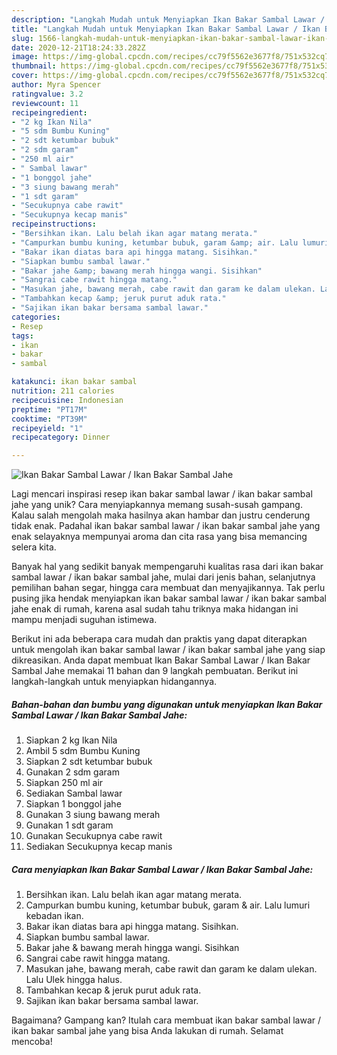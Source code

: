 ```yaml
---
description: "Langkah Mudah untuk Menyiapkan Ikan Bakar Sambal Lawar / Ikan Bakar Sambal Jahe, Lezat Sekali"
title: "Langkah Mudah untuk Menyiapkan Ikan Bakar Sambal Lawar / Ikan Bakar Sambal Jahe, Lezat Sekali"
slug: 1566-langkah-mudah-untuk-menyiapkan-ikan-bakar-sambal-lawar-ikan-bakar-sambal-jahe-lezat-sekali
date: 2020-12-21T18:24:33.282Z
image: https://img-global.cpcdn.com/recipes/cc79f5562e3677f8/751x532cq70/ikan-bakar-sambal-lawar-ikan-bakar-sambal-jahe-foto-resep-utama.jpg
thumbnail: https://img-global.cpcdn.com/recipes/cc79f5562e3677f8/751x532cq70/ikan-bakar-sambal-lawar-ikan-bakar-sambal-jahe-foto-resep-utama.jpg
cover: https://img-global.cpcdn.com/recipes/cc79f5562e3677f8/751x532cq70/ikan-bakar-sambal-lawar-ikan-bakar-sambal-jahe-foto-resep-utama.jpg
author: Myra Spencer
ratingvalue: 3.2
reviewcount: 11
recipeingredient:
- "2 kg Ikan Nila"
- "5 sdm Bumbu Kuning"
- "2 sdt ketumbar bubuk"
- "2 sdm garam"
- "250 ml air"
- " Sambal lawar"
- "1 bonggol jahe"
- "3 siung bawang merah"
- "1 sdt garam"
- "Secukupnya cabe rawit"
- "Secukupnya kecap manis"
recipeinstructions:
- "Bersihkan ikan. Lalu belah ikan agar matang merata."
- "Campurkan bumbu kuning, ketumbar bubuk, garam &amp; air. Lalu lumuri kebadan ikan."
- "Bakar ikan diatas bara api hingga matang. Sisihkan."
- "Siapkan bumbu sambal lawar."
- "Bakar jahe &amp; bawang merah hingga wangi. Sisihkan"
- "Sangrai cabe rawit hingga matang."
- "Masukan jahe, bawang merah, cabe rawit dan garam ke dalam ulekan. Lalu Ulek hingga halus."
- "Tambahkan kecap &amp; jeruk purut aduk rata."
- "Sajikan ikan bakar bersama sambal lawar."
categories:
- Resep
tags:
- ikan
- bakar
- sambal

katakunci: ikan bakar sambal 
nutrition: 211 calories
recipecuisine: Indonesian
preptime: "PT17M"
cooktime: "PT39M"
recipeyield: "1"
recipecategory: Dinner

---
```



![Ikan Bakar Sambal Lawar / Ikan Bakar Sambal Jahe](https://img-global.cpcdn.com/recipes/cc79f5562e3677f8/751x532cq70/ikan-bakar-sambal-lawar-ikan-bakar-sambal-jahe-foto-resep-utama.jpg)

Lagi mencari inspirasi resep ikan bakar sambal lawar / ikan bakar sambal jahe yang unik? Cara menyiapkannya memang susah-susah gampang. Kalau salah mengolah maka hasilnya akan hambar dan justru cenderung tidak enak. Padahal ikan bakar sambal lawar / ikan bakar sambal jahe yang enak selayaknya mempunyai aroma dan cita rasa yang bisa memancing selera kita.

Banyak hal yang sedikit banyak mempengaruhi kualitas rasa dari ikan bakar sambal lawar / ikan bakar sambal jahe, mulai dari jenis bahan, selanjutnya pemilihan bahan segar, hingga cara membuat dan menyajikannya. Tak perlu pusing jika hendak menyiapkan ikan bakar sambal lawar / ikan bakar sambal jahe enak di rumah, karena asal sudah tahu triknya maka hidangan ini mampu menjadi suguhan istimewa.




Berikut ini ada beberapa cara mudah dan praktis yang dapat diterapkan untuk mengolah ikan bakar sambal lawar / ikan bakar sambal jahe yang siap dikreasikan. Anda dapat membuat Ikan Bakar Sambal Lawar / Ikan Bakar Sambal Jahe memakai 11 bahan dan 9 langkah pembuatan. Berikut ini langkah-langkah untuk menyiapkan hidangannya.

<!--inarticleads1-->

##### Bahan-bahan dan bumbu yang digunakan untuk menyiapkan Ikan Bakar Sambal Lawar / Ikan Bakar Sambal Jahe:

1. Siapkan 2 kg Ikan Nila
1. Ambil 5 sdm Bumbu Kuning
1. Siapkan 2 sdt ketumbar bubuk
1. Gunakan 2 sdm garam
1. Siapkan 250 ml air
1. Sediakan  Sambal lawar
1. Siapkan 1 bonggol jahe
1. Gunakan 3 siung bawang merah
1. Gunakan 1 sdt garam
1. Gunakan Secukupnya cabe rawit
1. Sediakan Secukupnya kecap manis




<!--inarticleads2-->

##### Cara menyiapkan Ikan Bakar Sambal Lawar / Ikan Bakar Sambal Jahe:

1. Bersihkan ikan. Lalu belah ikan agar matang merata.
1. Campurkan bumbu kuning, ketumbar bubuk, garam &amp; air. Lalu lumuri kebadan ikan.
1. Bakar ikan diatas bara api hingga matang. Sisihkan.
1. Siapkan bumbu sambal lawar.
1. Bakar jahe &amp; bawang merah hingga wangi. Sisihkan
1. Sangrai cabe rawit hingga matang.
1. Masukan jahe, bawang merah, cabe rawit dan garam ke dalam ulekan. Lalu Ulek hingga halus.
1. Tambahkan kecap &amp; jeruk purut aduk rata.
1. Sajikan ikan bakar bersama sambal lawar.




Bagaimana? Gampang kan? Itulah cara membuat ikan bakar sambal lawar / ikan bakar sambal jahe yang bisa Anda lakukan di rumah. Selamat mencoba!
